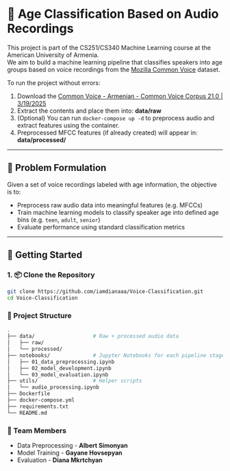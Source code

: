 # 🧠 Age Classification Based on Audio Recordings

This project is part of the CS251/CS340 Machine Learning course at the American University of Armenia.  
We aim to build a machine learning pipeline that classifies speakers into age groups based on voice recordings from the [Mozilla Common Voice](https://commonvoice.mozilla.org/en/datasets) dataset.

To run the project without errors:

1. Download the [Common Voice - Armenian - Common Voice Corpus 21.0 | 3/19/2025](https://commonvoice.mozilla.org/en/datasets)
2. Extract the contents and place them into: **data/raw**
3. (Optional) You can run `docker-compose up -d` to preprocess audio and extract features using the container.
4. Preprocessed MFCC features (if already created) will appear in: **data/processed/**

---

## 🧩 Problem Formulation

Given a set of voice recordings labeled with age information, the objective is to:
- Preprocess raw audio data into meaningful features (e.g. MFCCs)
- Train machine learning models to classify speaker age into defined age bins (e.g. `teen`, `adult`, `senior`)
- Evaluate performance using standard classification metrics

---

## 🚀 Getting Started

### 1. 📦 Clone the Repository

```bash
git clone https://github.com/iamdianaaa/Voice-Classification.git
cd Voice-Classification
```

### 🧪 Project Structure
```bash
.
├── data/                   # Raw + processed audio data
│   ├── raw/
│   └── processed/
├── notebooks/              # Jupyter Notebooks for each pipeline stage
│   ├── 01_data_preprocessing.ipynb
│   ├── 02_model_development.ipynb
│   └── 03_model_evaluation.ipynb
├── utils/                  # Helper scripts
│   └── audio_processing.ipynb
├── Dockerfile
├── docker-compose.yml
├── requirements.txt
└── README.md
```

### 👥 Team Members

- Data Preprocessing - **Albert Simonyan**
- Model Training - **Gayane Hovsepyan**
- Evaluation - **Diana Mkrtchyan**
